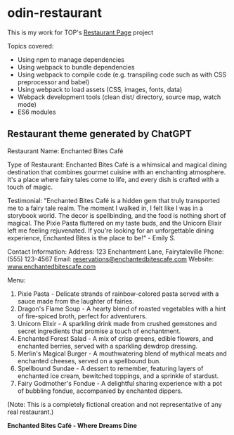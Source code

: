 # odin-restaurant

This is my work for TOP's [Restaurant Page](https://www.theodinproject.com/lessons/node-path-javascript-restaurant-page) project

Topics covered:
- Using npm to manage dependencies
- Using webpack to bundle dependencies
- Using webpack to compile code (e.g. transpiling code such as with CSS preprocessor and babel)
- Using webpack to load assets (CSS, images, fonts, data)
- Webpack development tools (clean dist/ directory, source map, watch mode)
- ES6 modules

## Restaurant theme generated by ChatGPT

Restaurant Name: Enchanted Bites Café

Type of Restaurant: Enchanted Bites Café is a whimsical and magical dining destination that combines gourmet cuisine with an enchanting atmosphere. It's a place where fairy tales come to life, and every dish is crafted with a touch of magic.

Testimonial: 
"Enchanted Bites Café is a hidden gem that truly transported me to a fairy tale realm. The moment I walked in, I felt like I was in a storybook world. The decor is spellbinding, and the food is nothing short of magical. The Pixie Pasta fluttered on my taste buds, and the Unicorn Elixir left me feeling rejuvenated. If you're looking for an unforgettable dining experience, Enchanted Bites is the place to be!" - Emily S.

Contact Information:
Address: 123 Enchantment Lane, Fairytaleville
Phone: (555) 123-4567
Email: reservations@enchantedbitescafe.com
Website: www.enchantedbitescafe.com

Menu:
1. Pixie Pasta - Delicate strands of rainbow-colored pasta served with a sauce made from the laughter of fairies.
2. Dragon's Flame Soup - A hearty blend of roasted vegetables with a hint of fire-spiced broth, perfect for adventurers.
3. Unicorn Elixir - A sparkling drink made from crushed gemstones and secret ingredients that promise a touch of enchantment.
4. Enchanted Forest Salad - A mix of crisp greens, edible flowers, and enchanted berries, served with a sparkling dewdrop dressing.
5. Merlin's Magical Burger - A mouthwatering blend of mythical meats and enchanted cheeses, served on a spellbound bun.
6. Spellbound Sundae - A dessert to remember, featuring layers of enchanted ice cream, bewitched toppings, and a sprinkle of stardust.
7. Fairy Godmother's Fondue - A delightful sharing experience with a pot of bubbling fondue, accompanied by enchanted dippers.

(Note: This is a completely fictional creation and not representative of any real restaurant.)

**Enchanted Bites Café - Where Dreams Dine**
